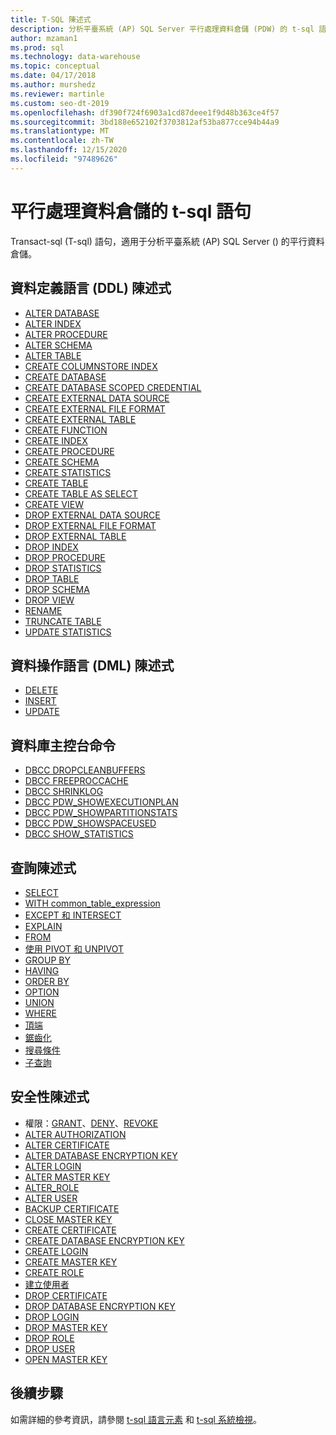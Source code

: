 ```yaml
---
title: T-SQL 陳述式
description: 分析平臺系統 (AP) SQL Server 平行處理資料倉儲 (PDW) 的 t-sql 語句。
author: mzaman1
ms.prod: sql
ms.technology: data-warehouse
ms.topic: conceptual
ms.date: 04/17/2018
ms.author: murshedz
ms.reviewer: martinle
ms.custom: seo-dt-2019
ms.openlocfilehash: df390f724f6903a1cd87deee1f9d48b363ce4f57
ms.sourcegitcommit: 3bd188e652102f3703812af53ba877cce94b44a9
ms.translationtype: MT
ms.contentlocale: zh-TW
ms.lasthandoff: 12/15/2020
ms.locfileid: "97489626"
---
```

# <a name="t-sql-statements-for-parallel-data-warehouse"></a>平行處理資料倉儲的 t-sql 語句
Transact-sql (T-sql) 語句，適用于分析平臺系統 (AP) SQL Server () 的平行資料倉儲。

## <a name="data-definition-language-ddl-statements"></a>資料定義語言 (DDL) 陳述式
* [ALTER DATABASE](../t-sql/statements/alter-database-transact-sql.md?view=aps-pdw-2016&preserve-view=true)
* [ALTER INDEX](../t-sql/statements/alter-index-transact-sql.md)
* [ALTER PROCEDURE](../t-sql/statements/alter-procedure-transact-sql.md)
* [ALTER SCHEMA](../t-sql/statements/alter-schema-transact-sql.md)
* [ALTER TABLE](../t-sql/statements/alter-table-transact-sql.md)
* [CREATE COLUMNSTORE INDEX](../t-sql/statements/create-columnstore-index-transact-sql.md)
* [CREATE DATABASE](../t-sql/statements/create-database-transact-sql.md?view=aps-pdw-2016&preserve-view=true)
* [CREATE DATABASE SCOPED CREDENTIAL](../t-sql/statements/create-database-scoped-credential-transact-sql.md)
* [CREATE EXTERNAL DATA SOURCE](../t-sql/statements/create-external-data-source-transact-sql.md)
* [CREATE EXTERNAL FILE FORMAT](../t-sql/statements/create-external-file-format-transact-sql.md)
* [CREATE EXTERNAL TABLE](../t-sql/statements/create-external-table-transact-sql.md)
* [CREATE FUNCTION](../t-sql/statements/create-function-sql-data-warehouse.md)
* [CREATE INDEX](../t-sql/statements/create-index-transact-sql.md)
* [CREATE PROCEDURE](../t-sql/statements/create-procedure-transact-sql.md)
* [CREATE SCHEMA](../t-sql/statements/create-schema-transact-sql.md)
* [CREATE STATISTICS](../t-sql/statements/create-statistics-transact-sql.md)
* [CREATE TABLE](../t-sql/statements/create-table-azure-sql-data-warehouse.md)
* [CREATE TABLE AS SELECT](../t-sql/statements/create-table-as-select-azure-sql-data-warehouse.md)
* [CREATE VIEW](../t-sql/statements/create-view-transact-sql.md)
* [DROP EXTERNAL DATA SOURCE](../t-sql/statements/drop-external-data-source-transact-sql.md)
* [DROP EXTERNAL FILE FORMAT](../t-sql/statements/drop-external-file-format-transact-sql.md)
* [DROP EXTERNAL TABLE](../t-sql/statements/drop-external-table-transact-sql.md)
* [DROP INDEX](../t-sql/statements/drop-index-transact-sql.md)
* [DROP PROCEDURE](../t-sql/statements/drop-procedure-transact-sql.md)
* [DROP STATISTICS](../t-sql/statements/drop-statistics-transact-sql.md)
* [DROP TABLE](../t-sql/statements/drop-table-transact-sql.md)
* [DROP SCHEMA](../t-sql/statements/drop-schema-transact-sql.md)
* [DROP VIEW](../t-sql/statements/drop-view-transact-sql.md)
* [RENAME](../t-sql/statements/rename-transact-sql.md)
* [TRUNCATE TABLE](../t-sql/statements/truncate-table-transact-sql.md)
* [UPDATE STATISTICS](../t-sql/statements/update-statistics-transact-sql.md)

## <a name="data-manipulation-language-dml-statements"></a>資料操作語言 (DML) 陳述式
* [DELETE](../t-sql/statements/delete-transact-sql.md)
* [INSERT](../t-sql/statements/insert-transact-sql.md)
* [UPDATE](../t-sql/queries/update-transact-sql.md)

## <a name="database-console-commands"></a>資料庫主控台命令
* [DBCC DROPCLEANBUFFERS](../t-sql/database-console-commands/dbcc-dropcleanbuffers-transact-sql.md)
* [DBCC FREEPROCCACHE](/previous-versions/sql/sql-server-2016/mt204018(v=sql.130))
* [DBCC SHRINKLOG](../t-sql/database-console-commands/dbcc-shrinklog-azure-sql-data-warehouse.md?view=aps-pdw-2016-au7)
* [DBCC PDW_SHOWEXECUTIONPLAN](../t-sql/database-console-commands/dbcc-pdw-showexecutionplan-transact-sql.md?view=aps-pdw-2016-au7)
* [DBCC PDW_SHOWPARTITIONSTATS](../t-sql/database-console-commands/dbcc-pdw-showpartitionstats-transact-sql.md?view=aps-pdw-2016-au7)
* [DBCC PDW_SHOWSPACEUSED](../t-sql/database-console-commands/dbcc-pdw-showspaceused-transact-sql.md)
* [DBCC SHOW_STATISTICS](../t-sql/database-console-commands/dbcc-show-statistics-transact-sql.md?view=sql-server-ver15)

## <a name="query-statements"></a>查詢陳述式
* [SELECT](../t-sql/queries/select-transact-sql.md)
* [WITH common_table_expression](../t-sql/queries/with-common-table-expression-transact-sql.md)
* [EXCEPT 和 INTERSECT](../t-sql/language-elements/set-operators-except-and-intersect-transact-sql.md)
* [EXPLAIN](../t-sql/queries/explain-transact-sql.md)
* [FROM](../t-sql/queries/from-transact-sql.md)
* [使用 PIVOT 和 UNPIVOT](../t-sql/queries/from-using-pivot-and-unpivot.md)
* [GROUP BY](../t-sql/queries/select-group-by-transact-sql.md)
* [HAVING](../t-sql/queries/select-having-transact-sql.md)
* [ORDER BY](../t-sql/queries/select-order-by-clause-transact-sql.md)
* [OPTION](../t-sql/queries/option-clause-transact-sql.md)
* [UNION](../t-sql/language-elements/set-operators-union-transact-sql.md)
* [WHERE](../t-sql/queries/where-transact-sql.md)
* [頂端](../t-sql/queries/top-transact-sql.md)
* [鋸齒化](../t-sql/queries/aliasing-azure-sql-data-warehouse-parallel-data-warehouse.md)
* [搜尋條件](../t-sql/queries/search-condition-transact-sql.md)
* [子查詢](../t-sql/queries/subqueries-azure-sql-data-warehouse-parallel-data-warehouse.md)

## <a name="security-statements"></a>安全性陳述式
* 權限：[GRANT](../t-sql/statements/grant-transact-sql.md)、[DENY](../t-sql/statements/deny-transact-sql.md)、[REVOKE](../t-sql/statements/revoke-transact-sql.md)
* [ALTER AUTHORIZATION](../t-sql/statements/alter-authorization-transact-sql.md)
* [ALTER CERTIFICATE](../t-sql/statements/alter-certificate-transact-sql.md)
* [ALTER DATABASE ENCRYPTION KEY](../t-sql/statements/alter-database-encryption-key-transact-sql.md)
* [ALTER LOGIN](../t-sql/statements/alter-login-transact-sql.md)
* [ALTER MASTER KEY](../t-sql/statements/alter-master-key-transact-sql.md)
* [ALTER_ROLE](../t-sql/statements/alter-role-transact-sql.md)
* [ALTER USER](../t-sql/statements/alter-user-transact-sql.md)
* [BACKUP CERTIFICATE](../t-sql/statements/backup-certificate-transact-sql.md)
* [CLOSE MASTER KEY](../t-sql/statements/close-master-key-transact-sql.md)
* [CREATE CERTIFICATE](../t-sql/statements/create-certificate-transact-sql.md)
* [CREATE DATABASE ENCRYPTION KEY](../t-sql/statements/create-database-encryption-key-transact-sql.md)
* [CREATE LOGIN](../t-sql/statements/create-login-transact-sql.md)
* [CREATE MASTER KEY](../t-sql/statements/create-master-key-transact-sql.md)
* [CREATE ROLE](../t-sql/statements/create-role-transact-sql.md)
* [建立使用者](../t-sql/statements/create-user-transact-sql.md)
* [DROP CERTIFICATE](../t-sql/statements/drop-certificate-transact-sql.md)
* [DROP DATABASE ENCRYPTION KEY](../t-sql/statements/drop-database-encryption-key-transact-sql.md)
* [DROP LOGIN](../t-sql/statements/drop-login-transact-sql.md)
* [DROP MASTER KEY](../t-sql/statements/drop-master-key-transact-sql.md)
* [DROP ROLE](../t-sql/statements/drop-role-transact-sql.md)
* [DROP USER](../t-sql/statements/drop-user-transact-sql.md)
* [OPEN MASTER KEY](../t-sql/statements/open-master-key-transact-sql.md)

## <a name="next-steps"></a>後續步驟
如需詳細的參考資訊，請參閱 [t-sql 語言元素](tsql-language-elements.md) 和 [t-sql 系統檢視](tsql-system-views.md)。

<!--Image references-->

<!--Article references-->

<!--MSDN references-->

<!--Other Web references-->
